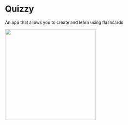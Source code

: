 # Quizzy
An app that allows you to create and learn using flashcards

<img src="https://github.com/user-attachments/assets/838f702a-5952-4448-9035-ebe521fedd3f" width="300">

